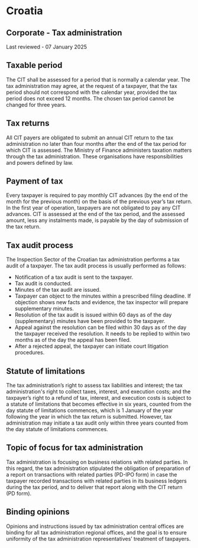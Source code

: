 # Croatia
## Corporate - Tax administration
Last reviewed - 07 January 2025
## Taxable period
The CIT shall be assessed for a period that is normally a calendar year. The tax administration may agree, at the request of a taxpayer, that the tax period should not correspond with the calendar year, provided the tax period does not exceed 12 months. The chosen tax period cannot be changed for three years.
## Tax returns
All CIT payers are obligated to submit an annual CIT return to the tax administration no later than four months after the end of the tax period for which CIT is assessed.
The Ministry of Finance administers taxation matters through the tax administration. These organisations have responsibilities and powers defined by law.
## Payment of tax
Every taxpayer is required to pay monthly CIT advances (by the end of the month for the previous month) on the basis of the previous year’s tax return.
In the first year of operation, taxpayers are not obligated to pay any CIT advances.
CIT is assessed at the end of the tax period, and the assessed amount, less any instalments made, is payable by the day of submission of the tax return.
## Tax audit process
The Inspection Sector of the Croatian tax administration performs a tax audit of a taxpayer.
The tax audit process is usually performed as follows:
  * Notification of a tax audit is sent to the taxpayer.
  * Tax audit is conducted.
  * Minutes of the tax audit are issued.
  * Taxpayer can object to the minutes within a prescribed filing deadline. If objection shows new facts and evidence, the tax inspector will prepare supplementary minutes.
  * Resolution of the tax audit is issued within 60 days as of the day (supplementary) minutes have been provided to the taxpayer.
  * Appeal against the resolution can be filed within 30 days as of the day the taxpayer received the resolution. It needs to be replied to within two months as of the day the appeal has been filed.
  * After a rejected appeal, the taxpayer can initiate court litigation procedures.


## Statute of limitations
The tax administration’s right to assess tax liabilities and interest; the tax administration's right to collect taxes, interest, and execution costs; and the taxpayer’s right to a refund of tax, interest, and execution costs is subject to a statute of limitations that becomes effective in six years, counted from the day statute of limitations commences, which is 1 January of the year following the year in which the tax return is submitted. However, tax administration may initiate a tax audit only within three years counted from the day statute of limitations commences.
## Topic of focus for tax administration
Tax administration is focusing on business relations with related parties. In this regard, the tax administration stipulated the obligation of preparation of a report on transactions with related parties (PD-IPO form) in case the taxpayer recorded transactions with related parties in its business ledgers during the tax period, and to deliver that report along with the CIT return (PD form).
## Binding opinions
Opinions and instructions issued by tax administration central offices are binding for all tax administration regional offices, and the goal is to ensure uniformity of the tax administration representatives’ treatment of taxpayers.
